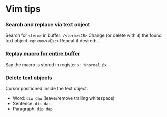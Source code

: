 # Vim tips

### Search and replace via text object

Search for `<term>` in buffer: `/<term><CR>`
Change (or delete with `d`) the found text object: `cgn<new><Esc>`
Repeat if desired: `.`

### [Replay macro for entire buffer](http://stackoverflow.com/questions/1291962/replay-a-vim-macro-until-end-of-buffer)

Say the macro is stored in register `x`: `:%normal @x`

### [Delete text objects](http://blog.carbonfive.com/2011/10/17/vim-text-objects-the-definitive-guide/)

Cursor positioned inside the text object.

- Word: `diw daw` (leave/remove trailing whitespace)
- Sentence: `dis das`
- Paragraph: `dip dap`
